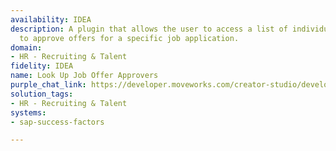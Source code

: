 ```yaml
---
availability: IDEA
description: A plugin that allows the user to access a list of individuals authorized
  to approve offers for a specific job application.
domain:
- HR - Recruiting & Talent
fidelity: IDEA
name: Look Up Job Offer Approvers
purple_chat_link: https://developer.moveworks.com/creator-studio/developer-tools/purple-chat/?conversation=%7B%22startTimestamp%22%3A%2211%3A43%2BAM%22%2C%22messages%22%3A%5B%7B%22parts%22%3A%5B%7B%22richText%22%3A%22%3Cp%3EHi%2C+I%E2%80%99d+like+to+see+the+offer+approver+list+for+application+ID+601.%3C%2Fp%3E%22%7D%5D%2C%22role%22%3A%22user%22%7D%2C%7B%22parts%22%3A%5B%7B%22richText%22%3A%22Sure%2C+Alex%21+I%E2%80%99ll+retrieve+the+list+of+offer+approvers+for+application+ID+601+right+away.%22%7D%5D%2C%22role%22%3A%22assistant%22%7D%2C%7B%22parts%22%3A%5B%7B%22reasoningSteps%22%3A%5B%7B%22richText%22%3A%22%3Cp%3EFetching+the+Approver+list+for+application+601.....%3C%2Fp%3E%22%2C%22status%22%3A%22pending%22%7D%5D%7D%2C%7B%22richText%22%3A%22Here+is+the+list+of+approvers+for+application+ID+601%3A%22%7D%2C%7B%22richText%22%3A%22%3Col%3E%5Cn++%3Cli%3E%3Cstrong%3EHR+Manager+-+Sarah+Johnson%3C%2Fstrong%3E%3C%2Fli%3E%5Cn++%3Cli%3E%3Cstrong%3EDepartment+Head+-+Raj+Patel%3C%2Fstrong%3E%3C%2Fli%3E%5Cn++%3Cli%3E%3Cstrong%3EFinance+Director+-+Emily+Wong%3C%2Fstrong%3E%3C%2Fli%3E%5Cn%3C%2Fol%3E%22%7D%2C%7B%22citations%22%3A%5B%7B%22connectorName%22%3A%22sap-success-factors%22%2C%22citationTitle%22%3A%22601%22%7D%5D%7D%5D%2C%22role%22%3A%22assistant%22%7D%5D%7D
solution_tags:
- HR - Recruiting & Talent
systems:
- sap-success-factors

---
```

